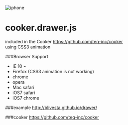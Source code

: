 ![iphone](https://raw.github.com/teq-inc/cooker/master/docs/assets/images/drower/iphone.jpg "iphone")

cooker.drawer.js
======
included in the Cooker https://github.com/teq-inc/cooker  
using CSS3 animation

###Browser Support
- IE 10 ~
- Firefox (CSS3 animation is not working)
- chrome
- opera
- Mac safari
- iOS7 safari
- iOS7 chrome

###example
http://blivesta.github.io/drawer/

###cooker
https://github.com/teq-inc/cooker
